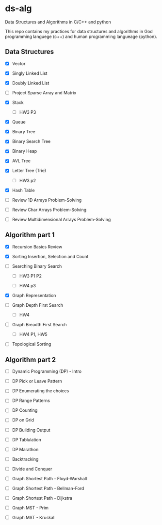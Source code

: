# ds-alg

Data Structures and Algorithms in C/C++ and python

This repo contains my practices for data structures and algorithms in God programming languege (c++) and human programming langueage (python).

## Data Structures

- [x] Vector

- [x] Singly Linked List

- [x] Doubly Linked List

- [ ] Project Sparse Array and Matrix

- [x] Stack

  - [ ] HW3 P3

- [x] Queue

- [x] Binary Tree

- [x] Binary Search Tree

- [x] Binary Heap

- [x] AVL Tree

- [x] Letter Tree (Trie)

  - [ ] HW3 p2

- [x] Hash Table

- [ ] Review 1D Arrays Problem-Solving

- [ ] Review Char Arrays Problem-Solving

- [ ] Review Multidimensional Arrays Problem-Solving

## Algorithm part 1

- [x] Recursion Basics Review

- [x] Sorting Insertion, Selection and Count

- [ ] Searching Binary Search

  - [ ] HW3 P1 P2
  
  - [ ] HW4 p3

- [x] Graph Representation

- [ ] Graph Depth First Search

  - [ ] HW4
  
- [ ] Graph Breadth First Search

  - [ ] HW4 P1, HW5

- [ ] Topological Sorting

## Algorithm part 2

- [ ] Dynamic Programming (DP) - Intro

- [ ] DP Pick or Leave Pattern

- [ ] DP Enumerating the choices

- [ ] DP Range Patterns

- [ ] DP Counting

- [ ] DP on Grid

- [ ] DP Building Output

- [ ] DP Tablulation

- [ ] DP Marathon

- [ ] Backtracking

- [ ] Divide and Conquer

- [ ] Graph Shortest Path - Floyd-Warshall

- [ ] Graph Shortest Path - Bellman-Ford

- [ ] Graph Shortest Path - Dijkstra

- [ ] Graph MST - Prim

- [ ] Graph MST - Kruskal
